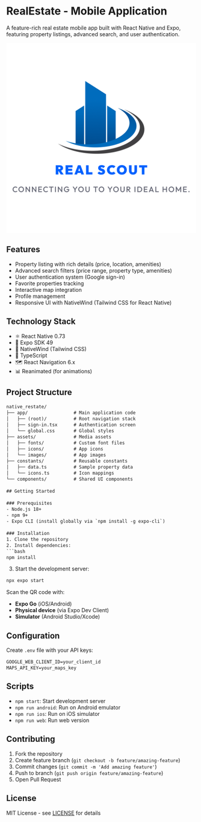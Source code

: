 # RealEstate  - Mobile Application

A feature-rich real estate mobile app built with React Native and Expo, featuring property listings, advanced search, and user authentication.

![App Preview](./assets/images/splash.png)

## Features
- Property listing with rich details (price, location, amenities)
- Advanced search filters (price range, property type, amenities)
- User authentication system (Google sign-in)
- Favorite properties tracking
- Interactive map integration
- Profile management
- Responsive UI with NativeWind (Tailwind CSS for React Native)

## Technology Stack
- ⚛️ React Native 0.73
- 🚀 Expo SDK 49
- 🎨 NativeWind (Tailwind CSS)
- 📱 TypeScript
- 🗺️ React Navigation 6.x
- 📊 Reanimated (for animations)

## Project Structure
```
native_restate/
├── app/                 # Main application code
│   ├── (root)/          # Root navigation stack
│   ├── sign-in.tsx      # Authentication screen
│   └── global.css       # Global styles
├── assets/              # Media assets
│   ├── fonts/           # Custom font files
│   ├── icons/           # App icons
│   └── images/          # App images
├── constants/           # Reusable constants
│   ├── data.ts          # Sample property data
│   └── icons.ts         # Icon mappings
└── components/          # Shared UI components

## Getting Started

### Prerequisites
- Node.js 18+
- npm 9+
- Expo CLI (install globally via `npm install -g expo-cli`)

### Installation
1. Clone the repository
2. Install dependencies:
```bash
npm install
```

3. Start the development server:
```bash
npx expo start
```

Scan the QR code with:
- **Expo Go** (iOS/Android)
- **Physical device** (via Expo Dev Client)
- **Simulator** (Android Studio/Xcode)

## Configuration
Create `.env` file with your API keys:
```env
GOOGLE_WEB_CLIENT_ID=your_client_id
MAPS_API_KEY=your_maps_key
```

## Scripts
- `npm start`: Start development server
- `npm run android`: Run on Android emulator
- `npm run ios`: Run on iOS simulator
- `npm run web`: Run web version

## Contributing
1. Fork the repository
2. Create feature branch (`git checkout -b feature/amazing-feature`)
3. Commit changes (`git commit -m 'Add amazing feature'`)
4. Push to branch (`git push origin feature/amazing-feature`)
5. Open Pull Request

## License
MIT License - see [LICENSE](LICENSE) for details
